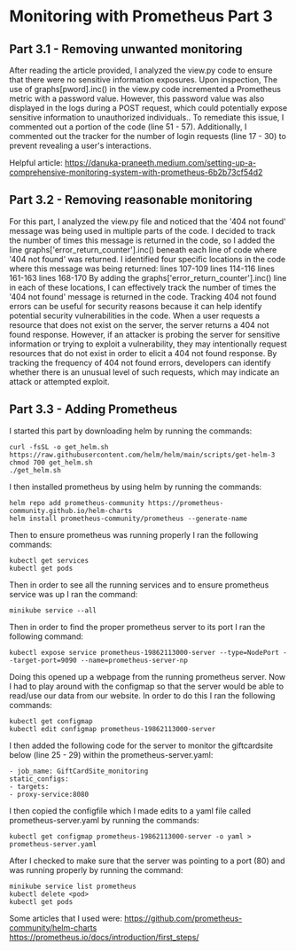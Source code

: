 # Monitoring with Prometheus Part 3

## Part 3.1 - Removing unwanted monitoring
After reading the article provided, I analyzed the view.py code to ensure that there were no sensitive information exposures. Upon inspection, The use of graphs[pword].inc() in the view.py code incremented a Prometheus metric with a password value. However, this password value was also displayed in the logs during a POST request, which could potentially expose sensitive information to unauthorized individuals.. To remediate this issue, I commented out a portion of the code (line 51 - 57). Additionally, I commented out the tracker for the number of login requests (line 17 - 30) to prevent revealing a user's interactions.

Helpful article:
https://danuka-praneeth.medium.com/setting-up-a-comprehensive-monitoring-system-with-prometheus-6b2b73cf54d2


## Part 3.2 - Removing reasonable monitoring
For this part, I analyzed the view.py file and noticed that the '404 not found' message was being used in multiple parts of the code. I decided to track the number of times this message is returned in the code, so I added the line graphs['error_return_counter'].inc() beneath each line of code where '404 not found' was returned.
I identified four specific locations in the code where this message was being returned:
lines 107-109
lines 114-116
lines 161-163
lines 168-170
By adding the graphs['error_return_counter'].inc() line in each of these locations, I can effectively track the number of times the '404 not found' message is returned in the code. 
Tracking 404 not found errors can be useful for security reasons because it can help identify potential security vulnerabilities in the code.
When a user requests a resource that does not exist on the server, the server returns a 404 not found response. However, if an attacker is probing the server for sensitive information or trying to exploit a vulnerability, they may intentionally request resources that do not exist in order to elicit a 404 not found response. By tracking the frequency of 404 not found errors, developers can identify whether there is an unusual level of such requests, which may indicate an attack or attempted exploit.


## Part 3.3 - Adding Prometheus
I started this part by downloading helm by running the commands:
```
curl -fsSL -o get_helm.sh https://raw.githubusercontent.com/helm/helm/main/scripts/get-helm-3
chmod 700 get_helm.sh
./get_helm.sh
```
I then installed prometheus by using helm by running the commands:
```
helm repo add prometheus-community https://prometheus-community.github.io/helm-charts
helm install prometheus-community/prometheus --generate-name
```
Then to ensure prometheus was running properly I ran the following commands:
```
kubectl get services
kubectl get pods
```
Then in order to see all the running services and to ensure prometheus service was up I ran the command:
```
minikube service --all
```
Then in order to find the proper prometheus server to its port I ran the following command:
```
kubectl expose service prometheus-19862113000-server --type=NodePort --target-port=9090 --name=prometheus-server-np
```
Doing this opened up a webpage from the running prometheus server. Now I had to play around with the configmap so that the server would be able to read/use our data from our website. In order to do this I ran the following commands:
```
kubectl get configmap
kubectl edit configmap prometheus-19862113000-server
```
I then added the following code for the server to monitor the giftcardsite below (line 25 - 29) within the prometheus-server.yaml:
```
- job_name: GiftCardSite_monitoring
static_configs:
- targets:
- proxy-service:8080
```
I then copied the configfile which I made edits to a yaml file called prometheus-server.yaml by running the commands:
```
kubectl get configmap prometheus-19862113000-server -o yaml > prometheus-server.yaml
```
After I checked to make sure that the server was pointing to a port (80) and was running properly by running the command:
```
minikube service list prometheus
kubectl delete <pod>
kubectl get pods
```
Some articles that I used were:
https://github.com/prometheus-community/helm-charts
https://prometheus.io/docs/introduction/first_steps/

